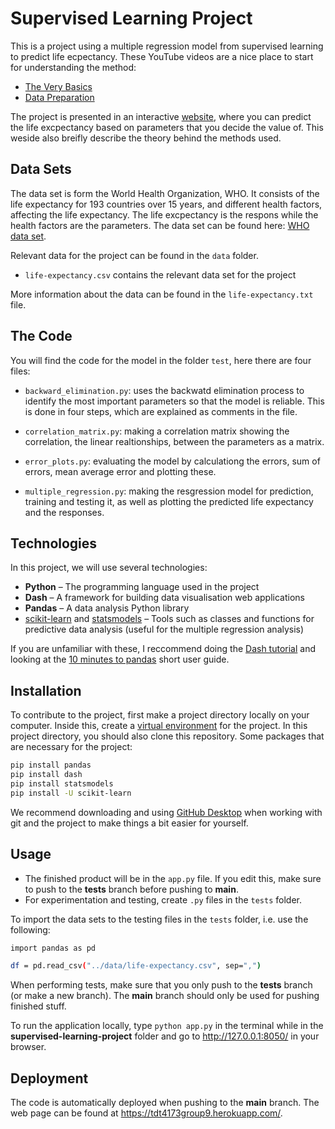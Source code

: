 # Supervised Learning Project

This is a project using a multiple regression model from supervised learning to predict life ecpectancy. These YouTube videos are a nice place to start for understanding the method:
- [The Very Basics]
- [Data Preparation]

The project is presented in an interactive [website], where you can predict the life excpectancy based on parameters that you decide the value of. This weside also breifly describe the theory behind the methods used. 

## Data Sets

The data set is form the World Health Organization, WHO. It consists of the life expectancy for 193 countries over 15 years, and different health factors, affecting the life expectancy. The life excpectancy is the respons while the health factors are the parameters. The data set can be found here: [WHO data set].

Relevant data for the project can be found in the `data` folder.
- `life-expectancy.csv` contains the relevant data set for the project

More information about the data can be found in the `life-expectancy.txt` file.

## The Code

You will find the code for the model in the folder `test`, here there are four files: 
- `backward_elimination.py`: uses the backwatd elimination process to identify the most important parameters so that the model is reliable. This is done in four steps, which are explained as comments in the file. 

- `correlation_matrix.py`: making a correlation matrix showing the correlation, the linear realtionships, between the parameters as a matrix. 


- `error_plots.py`: evaluating the model by calculationg the errors, sum of errors, mean average error and plotting these. 


- `multiple_regression.py`: making the resgression model for prediction, training and testing it, as well as  plotting the predicted life expectancy and the responses. 


## Technologies
In this project, we will use several technologies:

- **Python** – The programming language used in the project
- **Dash** – A framework for building data visualisation web applications
- **Pandas** – A data analysis Python library
- [scikit-learn] and [statsmodels] – Tools such as classes and functions for predictive data analysis (useful for the multiple regression analysis)

If you are unfamiliar with these, I reccommend doing the [Dash tutorial] and looking at the [10 minutes to pandas] short user guide.


## Installation

To contribute to the project, first make a project directory locally on your computer. Inside this, create a [virtual environment] for the project. In this project directory, you should also clone this repository. Some packages that are necessary for the project:

```sh
pip install pandas
pip install dash
pip install statsmodels
pip install -U scikit-learn
```

We recommend downloading and using [GitHub Desktop] when working with git and the project to make things a bit easier for yourself.


## Usage

- The finished product will be in the `app.py` file. If you edit this, make sure to push to the **tests** branch before pushing to **main**.
- For experimentation and testing, create `.py` files in the `tests` folder.

To import the data sets to the testing files in the `tests` folder, i.e. use the following:

```sh
import pandas as pd

df = pd.read_csv("../data/life-expectancy.csv", sep=",")
```

When performing tests, make sure that you only push to the **tests** branch (or make a new branch). The **main** branch should only be used for pushing finished stuff.

To run the application locally, type `python app.py` in the terminal while in the **supervised-learning-project** folder and go to http://127.0.0.1:8050/ in your browser.


## Deployment

The code is automatically deployed when pushing to the **main** branch. The web page can be found at https://tdt4173group9.herokuapp.com/.



[The Very Basics]: <https://www.youtube.com/watch?v=dQNpSa-bq4M>
[Data Preparation]: <https://www.youtube.com/watch?v=2I_AYIECCOQ&list=TLPQMTkxMDIwMjCcYgA12J8jGg&index=2>
[10 minutes to pandas]: <https://pandas.pydata.org/pandas-docs/stable/user_guide/10min.html#min>
[Dash tutorial]: <http://dash.plotly.com/installation>
[scikit-learn]: <https://scikit-learn.org/stable/>
[statsmodels]: <https://www.statsmodels.org/stable/index.html>
[virtual environment]: <https://www.geeksforgeeks.org/python-virtual-environment/>
[GitHub Desktop]: <https://desktop.github.com/>
[WHO data set]: <https://www.kaggle.com/kumarajarshi/life-expectancy-who?fbclid=IwAR1NONmZtX8ZlR_I3sZBL04069sSHin8VPVsoN3lJehHfnBK0eKXpbEz3-U>
[website]: <https://tdt4173group9.herokuapp.com/?fbclid=IwAR1BJ5zThOdZ7-g9beNDz3npOeuufJNnWbRmwfDNVxlwD2DuoEwi5lUlsJk>
